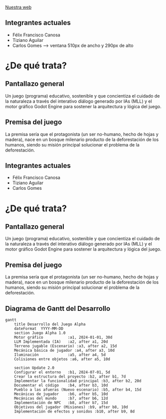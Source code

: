 [Nuestra web](https://beta-web-llm.netlify.app/index.html)

**Integrantes actuales**
---------------
- Félix Francisco Canosa
- Tiziano Aguilar
- Carlos Gomes
--> ventana  510px de ancho y 290px de alto

**¿De qué trata?**
=====================

**Pantallazo general**
--------------------

Un juego (programa) educativo, sostenible y que concientiza el cuidado de la naturaleza a través del interativo diálogo generado por IAs (MLL) y el motor gráfico Godot Engine para sostener la arquitectura y lógica del juego.

**Premisa del juego**
--------------------

La premisa sería que el protagonista (un ser no-humano, hecho de hojas y madera), nace en un bosque milenario producto de la deforestación de los humanos, siendo su misión principal solucionar el problema de la deforestación.


**Integrantes actuales**
---------------
- Félix Francisco Canosa
- Tiziano Aguilar
- Carlos Gomes


**¿De qué trata?**
=====================

**Pantallazo general**
--------------------

Un juego (programa) educativo, sostenible y que concientiza el cuidado de la naturaleza a través del interativo diálogo generado por IAs (MLL) y el motor gráfico Godot Engine para sostener la arquitectura y lógica del juego.

**Premisa del juego**
--------------------

La premisa sería que el protagonista (un ser no-humano, hecho de hojas y madera), nace en un bosque milenario producto de la deforestación de los humanos, siendo su misión principal solucionar el problema de la deforestación.


## Diagrama de Gantt del Desarrollo

```mermaid
gantt
	title Desarrollo del Juego Alpha
	dateFormat  YYYY-MM-DD
	section Juego Alpha 1.0
	Motor gráfico           :a1, 2024-01-01, 30d
	LLM Implementada (IA)   :a2, after a1, 20d
	Terreno jugable (Escenario) :a3, after a2, 15d
	Mecánica básica de jugador :a4, after a3, 10d
	Iluminación             :a5, after a4, 5d
	Colisiones entre objetos :a6, after a5, 10d

	section Update 2.0
	Configurar el entorno   :b1, 2024-07-01, 5d
	Crear la estructura del proyecto :b2, after b1, 7d
	Implementar la funcionalidad principal :b3, after b2, 20d
	Documentar el código    :b4, after b3, 10d
	Pueblo a las afueras (Nuevo escenario) :b5, after b4, 15d
	Mecánicas de jugador    :b6, after b5, 10d
	Mecánicas del mundo     :b7, after b6, 12d
	Implementación de NPC   :b8, after b7, 15d
	Objetivos del jugador (Misiones) :b9, after b8, 10d
	Implementación de efectos y sonidos :b10, after b9, 8d
```


